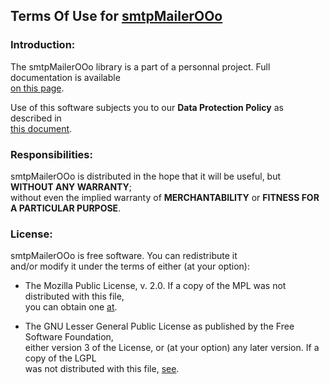## Terms Of Use for [smtpMailerOOo](https://github.com/prrvchr/smtpMailerOOo)


### Introduction:

The smtpMailerOOo library is a part of a personnal project. Full documentation is available  
[on this page](https://prrvchr.github.io/smtpMailerOOo).

Use of this software subjects you to our **Data Protection Policy** as described in  
[this document](https://prrvchr.github.io/smtpMailerOOo/smtpMailerOOo/registration/PrivacyPolicy_en).

### Responsibilities:

smtpMailerOOo is distributed in the hope that it will be useful, but **WITHOUT ANY WARRANTY**;  
without even the implied warranty of **MERCHANTABILITY** or **FITNESS FOR A PARTICULAR PURPOSE**.

### License:

smtpMailerOOo is free software. You can redistribute it  
and/or modify it under the terms of either (at your option):

- The Mozilla Public License, v. 2.0. If a copy of the MPL was not distributed with this file,  
you can obtain one [at](http://mozilla.org/MPL/2.0/).

- The GNU Lesser General Public License as published by the Free Software Foundation,  
either version 3 of the License, or (at your option) any later version. If a copy of the LGPL  
was not distributed with this file, [see](http://www.gnu.org/licenses/).
